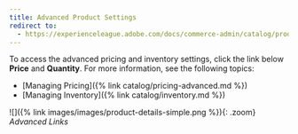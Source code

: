 ```yaml
---
title: Advanced Product Settings
redirect to:
  - https://experienceleague.adobe.com/docs/commerce-admin/catalog/products/product-create.html#advanced-pricing-and-inventory
---
```


To access the advanced pricing and inventory settings, click the link below **Price** and **Quantity**. For more information, see the following topics:

- [Managing Pricing]({% link catalog/pricing-advanced.md %})
- [Managing Inventory]({% link catalog/inventory.md %})

![]({% link images/images/product-details-simple.png %}){: .zoom}
_Advanced Links_
